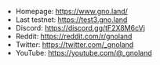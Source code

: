 - Homepage: https://www.gno.land/
- Last testnet: https://test3.gno.land
- Discord: https://discord.gg/tF2X8M6cVj
- Reddit: https://reddit.com/r/gnoland
- Twitter: https://twitter.com/_gnoland
- YouTube: https://youtube.com/@_gnoland
